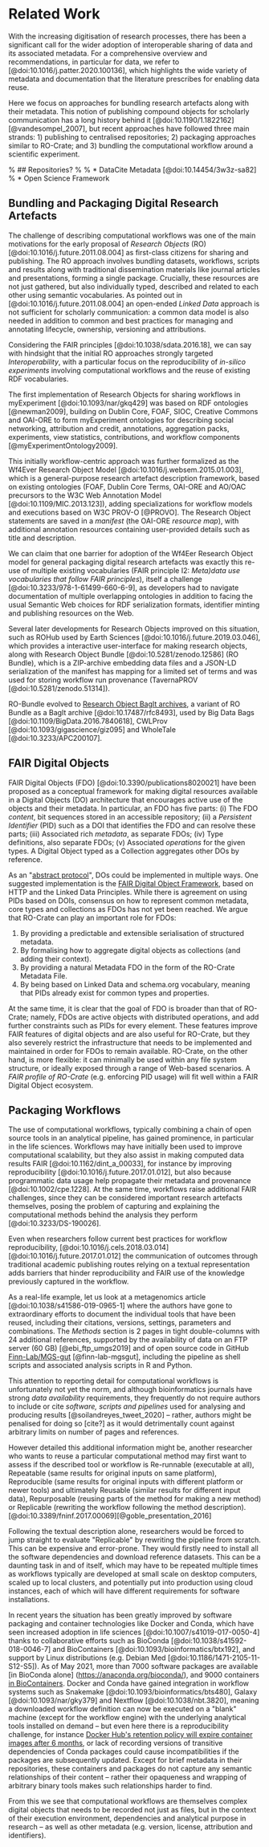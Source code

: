 # Related Work

With the increasing digitisation of research processes, there has been a significant call for the wider adoption of interoperable sharing of data and its associated metadata. For a comprehensive overview and recommendations, in particular for data, we refer to [@doi:10.1016/j.patter.2020.100136], which highlights the wide variety of metadata and documentation that the literature prescribes for enabling data reuse. 

Here we focus on approaches for bundling research artefacts along with their metadata. This notion of publishing compound objects for scholarly communication has a long history behind it [@doi:10.1190/1.1822162] [@vandesompel_2007], but recent approaches have followed three main strands: 1) publishing to centralised repositories; 2) packaging approaches similar to RO-Crate; and 3) bundling the computational workflow around a scientific experiment.  


% ## Repositories?
% 
% *   DataCite Metadata [@doi:10.14454/3w3z-sa82]
% *   Open Science Framework


## Bundling and Packaging Digital Research Artefacts

The challenge of describing computational workflows was one of the main motivations for the early proposal of _Research Objects_ (RO) [@doi:10.1016/j.future.2011.08.004] as first-class citizens for sharing and publishing. The RO approach involves bundling datasets, workflows, scripts and results along with traditional dissemination materials like journal articles and presentations, forming a single package. Crucially, these resources are not just gathered, but also individually typed, described and related to each other using semantic vocabularies. As pointed out in [@doi:10.1016/j.future.2011.08.004] an open-ended _Linked Data_ approach is not sufficient for scholarly communication: a common data model is also needed in addition to common and best practices for managing and annotating lifecycle, ownership, versioning and attributions.

Considering the FAIR principles [@doi:10.1038/sdata.2016.18], we can say with hindsight that the initial RO approaches strongly targeted _Interoperability_, with a particular focus on the reproducibility of _in-silico experiments_ involving computational workflows and the reuse of existing RDF vocabularies. 

The first implementation of Research Objects for sharing workflows in myExperiment [@doi:10.1093/nar/gkq429] was based on RDF ontologies [@newman2009], building on Dublin Core, FOAF, SIOC, Creative Commons and OAI-ORE to form myExperiment ontologies for describing social networking, attribution and credit, annotations, aggregation packs, experiments, view statistics, contributions, and workflow components [@myExperimentOntology2009].

This initially workflow-centric approach was further formalized as the Wf4Ever Research Object Model [@doi:10.1016/j.websem.2015.01.003], which is a general-purpose research artefact description framework, based on existing ontologies (FOAF, Dublin Core Terms, OAI-ORE and AO/OAC precursors to the W3C Web Annotation Model [@doi:10.1109/MIC.2013.123]), adding specializations for workflow models and executions based on W3C PROV-O [@PROVO]. The Research Object statements are saved in a _manifest_ (the OAI-ORE _resource map_), with additional annotation resources containing user-provided details such as title and description.

We can claim that one barrier for adoption of the Wf4Eer Research Object model for general packaging digital research artefacts was exactly this re-use of multiple existing vocabularies (FAIR principle I2: _Meta)data use vocabularies that follow FAIR principles_), itself a challenge [@doi:10.3233/978-1-61499-660-6-9], as developers had to navigate documentation of multiple overlapping ontologies in addition to facing the usual Semantic Web choices for RDF serialization formats, identifier minting and publishing resources on the Web.

Several later developments for Research Objects improved on this situation, such as ROHub used by Earth Sciences [@doi:10.1016/j.future.2019.03.046], which provides a interactive user-interface for making research objects, along with Research Object Bundle [@doi:10.5281/zenodo.12586] (RO Bundle), which is a ZIP-archive embedding data files and a JSON-LD serialization of the manifest has mapping for a limited set of terms and was used for storing workflow run provenance (TavernaPROV [@doi:10.5281/zenodo.51314]).

RO-Bundle evolved to [Research Object BagIt archives](https://w3id.org/ro/bagit), a variant of RO Bundle as a BagIt archive [@doi:10.17487/rfc8493], used by Big Data Bags [@doi:10.1109/BigData.2016.7840618], CWLProv [@doi:10.1093/gigascience/giz095] and WholeTale [@doi:10.3233/APC200107].  



## FAIR Digital Objects

FAIR Digital Objects (FDO) [@doi:10.3390/publications8020021] have been proposed as a conceptual framework for making digital resources available in a Digital Objects (DO) architecture that encourages active use of the objects and their metadata. In particular, an FDO has five parts: (i) The FDO _content_, bit sequences stored in an accessible repository; (ii) a _Persistent Identifier_ (PID) such as a DOI that identifies the FDO and can resolve these parts; (iii) Associated rich _metadata_, as separate FDOs; (iv) Type definitions, also separate FDOs; (v) Associated _operations_ for the given types. A Digital Object typed as a Collection aggregates other DOs by reference.

As an "[abstract protocol](https://www.dona.net/sites/default/files/2018-11/DOIPv2Spec_1.pdf)", DOs could be implemented in multiple ways. One suggested implementation is the [FAIR Digital Object Framework](https://fairdigitalobjectframework.org/), based on HTTP and the Linked Data Principles. While there is agreement on using PIDs based on DOIs, consensus on how to represent common metadata, core types and collections as FDOs has not yet been reached. We argue that RO-Crate can play an important role for FDOs:

1. By providing a predictable and extensible serialisation of structured metadata.
2. By formalising how to aggregate digital objects as collections (and adding their context).
3. By providing a natural Metadata FDO in the form of the RO-Crate Metadata File.
4. By being based on Linked Data and schema.org vocabulary, meaning that PIDs already exist for common types and properties.

At the same time, it is clear that the goal of FDO is broader than that of RO-Crate; namely, FDOs are active objects with distributed operations, and add further constraints such as PIDs for every element. These features improve FAIR features of digital objects and are also useful for RO-Crate, but they also severely restrict the infrastructure that needs to be implemented and maintained in order for FDOs to remain available. RO-Crate, on the other hand, is more flexible: it can minimally be used within any file system structure, or ideally exposed through a range of Web-based scenarios. A _FAIR profile of RO-Crate_ (e.g. enforcing PID usage) will fit well within a FAIR Digital Object ecosystem.


## Packaging Workflows

The use of computational workflows, typically combining a chain of open source tools in an analytical pipeline, has gained prominence, in particular in the life sciences. Workflows may have initially been used to improve computational scalability, but they also assist in making computed data results FAIR [@doi:10.1162/dint_a_00033], for instance by improving reproducibility [@doi:10.1016/j.future.2017.01.012], but also because programmatic data usage help propagate their metadata and provenance [@doi:10.1002/cpe.1228]. At the same time, workflows raise additional FAIR challenges, since they can be considered important research artefacts themselves, posing the problem of capturing and explaining the computational methods behind the analysis they perform [@doi:10.3233/DS-190026].

Even when researchers follow current best practices for workflow reproducibility, [@doi:10.1016/j.cels.2018.03.014] [@doi:10.1016/j.future.2017.01.012] the communication of outcomes through traditional academic publishing routes relying on a textual representation adds barriers that hinder reproducibility and FAIR use of the knowledge previously captured in the workflow.

As a real-life example, let us look at a metagenomics article [@doi:10.1038/s41586-019-0965-1] where the authors have gone to extraordinary efforts to document the individual tools that have been reused, including their citations, versions, settings, parameters and combinations. The _Methods_ section is 2 pages in tight double-columns with 24 additional references, supported by the availability of data on an FTP server (60 GB) [@ebi_ftp_umgs2019] and of open source code in GitHub [Finn-Lab/MGS-gut](https://github.com/Finn-Lab/MGS-gut) [@finn-lab-mgsgut], including the pipeline as shell scripts and associated analysis scripts in R and Python.

This attention to reporting detail for computational workflows is unfortunately not yet the norm, and although bioinformatics journals have strong _data availability_ requirements, they frequently do not require authors to include or cite _software, scripts and pipelines_ used for analysing and producing results [@soilandreyes_tweet_2020] – rather, authors might be penalised for doing so [cite?] as it would detrimentally count against arbitrary limits on number of pages and references.

However detailed this additional information might be, another researcher who wants to reuse a particular computational method may first want to assess if the described tool or workflow is Re-runnable (executable at all), Repeatable (same results for original inputs on same platform), Reproducible (same results for original inputs with different platform or newer tools) and ultimately Reusable (similar results for different input data), Repurposable (reusing parts of the method for making a new method) or Replicable (rewriting the workflow following the method description). [@doi:10.3389/fninf.2017.00069][@goble_presentation_2016]

Following the textual description alone, researchers would be forced to jump straight to evaluate "Replicable" by rewriting the pipeline from scratch. This can be expensive and error-prone. They would firstly need to install all the software dependencies and download reference datasets. This can be a daunting task in and of itself, which may have to be repeated multiple times as workflows typically are developed at small scale on desktop computers, scaled up to local clusters, and potentially put into production using cloud instances, each of which will have different requirements for software installations.

In recent years the situation has been greatly improved by software packaging and container technologies like Docker and Conda, which have seen increased adoption in life sciences [@doi:10.1007/s41019-017-0050-4] thanks to collaborative efforts such as BioConda [@doi:10.1038/s41592-018-0046-7] and BioContainers [@doi:10.1093/bioinformatics/btx192], and support by Linux distributions (e.g. Debian Med [@doi:10.1186/1471-2105-11-S12-S5]). As of May 2021, more than 7000 software packages are available [in BioConda alone] (https://anaconda.org/bioconda/), and 9000 containers [in BioContainers](https://biocontainers.pro/#/registry). Docker and Conda have gained integration in workflow systems such as Snakemake [@doi:10.1093/bioinformatics/bts480], Galaxy [@doi:10.1093/nar/gky379] and Nextflow [@doi:10.1038/nbt.3820], meaning a downloaded workflow definition can now be executed on a "blank" machine (except for the workflow engine) with the underlying analytical tools installed on demand – but even here there is a reproducibility challenge, for instance [Docker Hub's retention policy will expire container images after 6 months](https://www.docker.com/blog/docker-hub-image-retention-policy-delayed-and-subscription-updates/), or lack of recording versions of transitive dependencies of Conda packages could cause incompatibilities if the packages are subsequently updated. Except for brief metadata in their repositories, these containers and packages do not capture any semantic relationships of their content – rather their opaqueness and wrapping of arbitrary binary tools makes such relationships harder to find.

From this we see that computational workflows are themselves complex digital objects that needs to be recorded not just as files, but in the context of their execution environment, dependencies and analytical purpose in research – as well as other metadata (e.g. version, license, attribution and identifiers).
